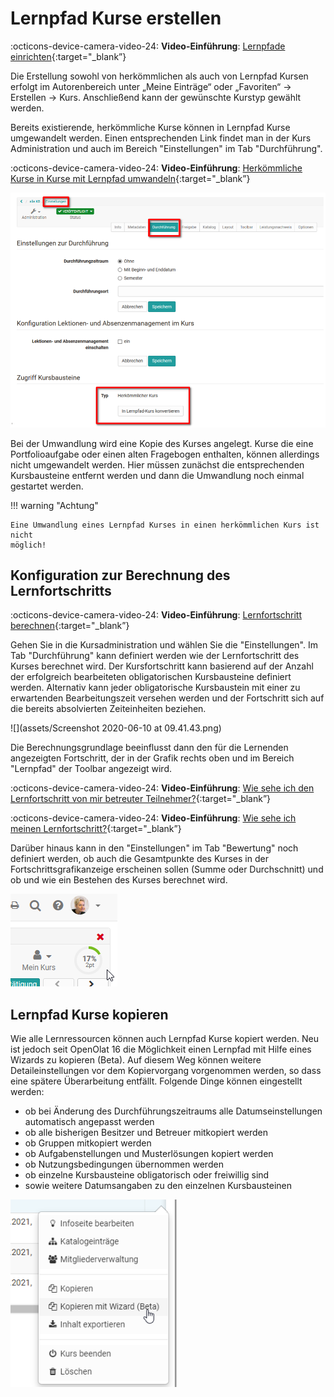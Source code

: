 # Lernpfad Kurse erstellen

:octicons-device-camera-video-24: **Video-Einführung**: [Lernpfade einrichten](<https://www.youtube.com/embed/7TFx8877Uaw>){:target="_blank”}

Die Erstellung sowohl von herkömmlichen als auch von Lernpfad Kursen erfolgt
im Autorenbereich unter „Meine Einträge“ oder „Favoriten“ -> Erstellen ->
Kurs. Anschließend kann der gewünschte Kurstyp gewählt werden.

Bereits existierende, herkömmliche Kurse können in Lernpfad Kurse umgewandelt
werden. Einen entsprechenden Link findet man in der Kurs Administration und
auch im Bereich "Einstellungen" im Tab "Durchführung".

:octicons-device-camera-video-24: **Video-Einführung**: [Herkömmliche Kurse in Kurse mit Lernpfad umwandeln](<https://www.youtube.com/embed/0Y39TXKwVqc>){:target="_blank”}

![](assets/Kurs_umwandeln_Lernpad.png)

Bei der Umwandlung wird eine Kopie des Kurses angelegt. Kurse die eine
Portfolioaufgabe oder einen alten Fragebogen enthalten, können allerdings
nicht umgewandelt werden. Hier müssen zunächst die entsprechenden
Kursbausteine entfernt werden und dann die Umwandlung noch einmal gestartet
werden.

!!! warning "Achtung"

    Eine Umwandlung eines Lernpfad Kurses in einen herkömmlichen Kurs ist nicht
    möglich!

## Konfiguration zur Berechnung des Lernfortschritts

:octicons-device-camera-video-24: **Video-Einführung**: [Lernfortschritt berechnen](<https://www.youtube.com/embed/j8Yfkht2gQU>){:target="_blank”}

Gehen Sie in die Kursadministration und wählen Sie die "Einstellungen". Im Tab
"Durchführung" kann definiert werden wie der Lernfortschritt des Kurses
berechnet wird. Der Kursfortschritt kann basierend auf der Anzahl der
erfolgreich bearbeiteten obligatorischen Kursbausteine definiert werden.
Alternativ kann jeder obligatorische Kursbaustein mit einer zu erwartenden
Bearbeitungszeit versehen werden und der Fortschritt sich auf die bereits
absolvierten Zeiteinheiten beziehen.

![](assets/Screenshot 2020-06-10 at 09.41.43.png)
 
Die Berechnungsgrundlage beeinflusst dann den für die Lernenden angezeigten
Fortschritt, der in der Grafik rechts oben und im Bereich "Lernpfad" der Toolbar angezeigt
wird.

:octicons-device-camera-video-24: **Video-Einführung**: [Wie sehe ich den Lernfortschritt von mir betreuter Teilnehmer?](<https://www.youtube.com/embed/VO7TyxN9EOA>){:target="_blank”}

:octicons-device-camera-video-24: **Video-Einführung**: [Wie sehe ich meinen Lernfortschritt?](<https://www.youtube.com/embed/sC2si_giXY8>){:target="_blank”}


Darüber hinaus kann in den "Einstellungen" im Tab "Bewertung" noch definiert
werden, ob auch die Gesamtpunkte des Kurses in der Fortschrittsgrafikanzeige
erscheinen sollen (Summe oder Durchschnitt) und ob und wie ein Bestehen
des Kurses berechnet wird.
  

![](assets/Prozentanzeige.png)

## Lernpfad Kurse kopieren

Wie alle Lernressourcen können auch Lernpfad Kurse kopiert werden. Neu ist
jedoch seit OpenOlat 16 die Möglichkeit einen Lernpfad mit Hilfe eines Wizards
zu kopieren (Beta). Auf diesem Weg können weitere Detaileinstellungen vor dem
Kopiervorgang vorgenommen werden, so dass eine spätere Überarbeitung entfällt.
Folgende Dinge können eingestellt werden:

  * ob bei Änderung des Durchführungszeitraums alle Datumseinstellungen automatisch angepasst werden
  * ob alle bisherigen Besitzer und Betreuer mitkopiert werden
  * ob Gruppen mitkopiert werden
  * ob Aufgabenstellungen und Musterlösungen kopiert werden
  * ob Nutzungsbedingungen übernommen werden
  * ob einzelne Kursbausteine obligatorisch oder freiwillig sind
  * sowie weitere Datumsangaben zu den einzelnen Kursbausteinen

![](assets/Lernfpad_beta.png)
